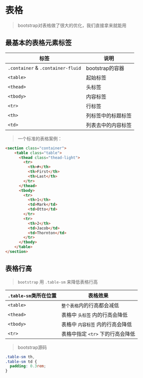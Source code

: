 # 表格

> bootstrap对表格做了很大的优化，我们直接拿来就能用

## 最基本的表格元素标签

| 标签                                | 说明           |
| --------------------------------- | ------------ |
| `.container` & `.container-fluid` | bootstrap的容器 |
| `<table>`                         | 起始标签         |
| `<thead>`                         | 头标签          |
| `<tbody>`                         | 内容标签         |
| `<tr>`                            | 行标签          |
| `<th>`                            | 列标签中的标题标签    |
| `<td>`                            | 列表去中的内容标签    |

> 一个标准的表格案例：

```html
<section class="container">
    <table class="table">
      <thead class="thead-light">
        <tr>
          <th>#</th>
          <th>First</th>
          <th>Last</th>
        </tr>
      </thead>
      <tbody>
        <tr>
          <th>1</th>
          <td>Mark</td>
          <td>Otto</td>
        </tr>
        <tr>
          <th>2</th>
          <td>Jacob</td>
          <td>Thornton</td>
        </tr>
      </tbody>
    </table>
</section>
```

## 表格行高

> `bootstrap` 用 `.table-sm` 来降低表格行高

| `.table-sm`类所在位置 | 表格效果                 |
| ---------------- | -------------------- |
| `<table>`        | `整个表格`内的行高都会减低       |
| `<thead>`        | 表格中 `头标签` 内的行高会降低    |
| `<tbody>`        | 表格中 `内容标签` 内的行高会降低   |
| `<tr>`           | 表格中指定 `<tr>` 下的行高会降低 |

> bootstrap源码

```css
.table-sm th,
.table-sm td {
  padding: 0.3rem;
}
```
